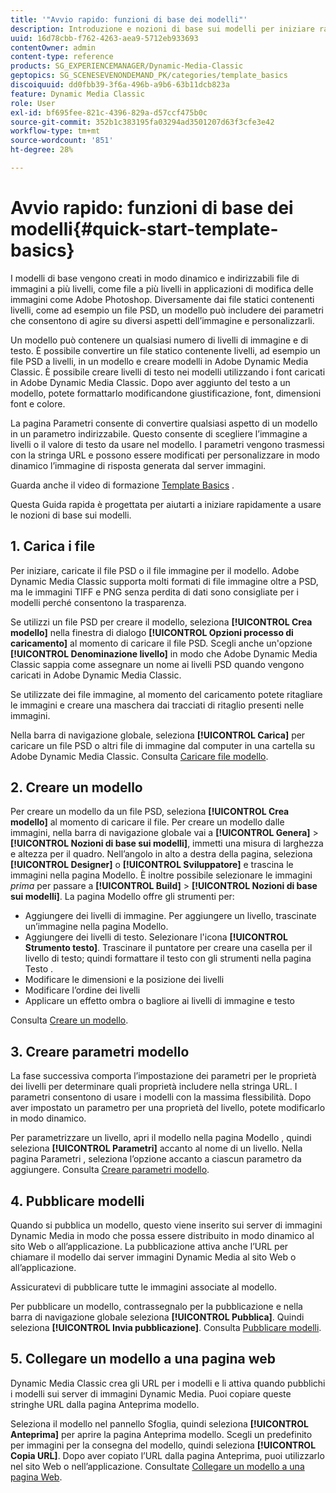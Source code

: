 ```yaml
---
title: '"Avvio rapido: funzioni di base dei modelli"'
description: Introduzione e nozioni di base sui modelli per iniziare rapidamente a utilizzare Adobe Dynamic Media Classic.
uuid: 16d78cbb-f762-4263-aea9-5712eb933693
contentOwner: admin
content-type: reference
products: SG_EXPERIENCEMANAGER/Dynamic-Media-Classic
geptopics: SG_SCENESEVENONDEMAND_PK/categories/template_basics
discoiquuid: dd0fbb39-3f6a-496b-a9b6-63b11dcb823a
feature: Dynamic Media Classic
role: User
exl-id: bf695fee-821c-4396-829a-d57ccf475b0c
source-git-commit: 352b1c383195fa03294ad3501207d63f3cfe3e42
workflow-type: tm+mt
source-wordcount: '851'
ht-degree: 28%

---
```


# Avvio rapido: funzioni di base dei modelli{#quick-start-template-basics}

I modelli di base vengono creati in modo dinamico e indirizzabili file di immagini a più livelli, come file a più livelli in applicazioni di modifica delle immagini come Adobe Photoshop. Diversamente dai file statici contenenti livelli, come ad esempio un file PSD, un modello può includere dei parametri che consentono di agire su diversi aspetti dell’immagine e personalizzarli.

Un modello può contenere un qualsiasi numero di livelli di immagine e di testo. È possibile convertire un file statico contenente livelli, ad esempio un file PSD a livelli, in un modello e creare modelli in Adobe Dynamic Media Classic. È possibile creare livelli di testo nei modelli utilizzando i font caricati in Adobe Dynamic Media Classic. Dopo aver aggiunto del testo a un modello, potete formattarlo modificandone giustificazione, font, dimensioni font e colore.

La pagina Parametri consente di convertire qualsiasi aspetto di un modello in un parametro indirizzabile. Questo consente di scegliere l’immagine a livelli o il valore di testo da usare nel modello. I parametri vengono trasmessi con la stringa URL e possono essere modificati per personalizzare in modo dinamico l’immagine di risposta generata dal server immagini.

Guarda anche il video di formazione [Template Basics](https://s7d5.scene7.com/s7viewers/html5/VideoViewer.html?videoserverurl=https://s7d5.scene7.com/is/content/&amp;emailurl=https://s7d5.scene7.com/s7/emailFriend&amp;serverUrl=https://s7d5.scene7.com/is/image/&amp;config=Scene7SharedAssets/Universal_HTML5_Video&amp;contenturl=https://s7d5.scene7.com/skins/&amp;asset=S7tutorials/553_Template%20Basics_converted%20renamed_Dynamic%20Banners-AVS) .

Questa Guida rapida è progettata per aiutarti a iniziare rapidamente a usare le nozioni di base sui modelli.

## 1. Carica i file

Per iniziare, caricate il file PSD o il file immagine per il modello. Adobe Dynamic Media Classic supporta molti formati di file immagine oltre a PSD, ma le immagini TIFF e PNG senza perdita di dati sono consigliate per i modelli perché consentono la trasparenza.

Se utilizzi un file PSD per creare il modello, seleziona **[!UICONTROL Crea modello]** nella finestra di dialogo **[!UICONTROL Opzioni processo di caricamento]** al momento di caricare il file PSD. Scegli anche un&#39;opzione **[!UICONTROL Denominazione livello]** in modo che Adobe Dynamic Media Classic sappia come assegnare un nome ai livelli PSD quando vengono caricati in Adobe Dynamic Media Classic.

Se utilizzate dei file immagine, al momento del caricamento potete ritagliare le immagini e creare una maschera dai tracciati di ritaglio presenti nelle immagini.

Nella barra di navigazione globale, seleziona **[!UICONTROL Carica]** per caricare un file PSD o altri file di immagine dal computer in una cartella su Adobe Dynamic Media Classic. Consulta [Caricare file modello](uploading-template-files.md#uploading_template_files).

## 2. Creare un modello

Per creare un modello da un file PSD, seleziona **[!UICONTROL Crea modello]** al momento di caricare il file. Per creare un modello dalle immagini, nella barra di navigazione globale vai a **[!UICONTROL Genera]** > **[!UICONTROL Nozioni di base sui modelli]**, immetti una misura di larghezza e altezza per il quadro. Nell’angolo in alto a destra della pagina, seleziona **[!UICONTROL Designer]** o **[!UICONTROL Sviluppatore]** e trascina le immagini nella pagina Modello. È inoltre possibile selezionare le immagini *prima* per passare a **[!UICONTROL Build]** > **[!UICONTROL Nozioni di base sui modelli]**. La pagina Modello offre gli strumenti per:

* Aggiungere dei livelli di immagine. Per aggiungere un livello, trascinate un’immagine nella pagina Modello.
* Aggiungere dei livelli di testo. Selezionare l&#39;icona **[!UICONTROL Strumento testo]**. Trascinare il puntatore per creare una casella per il livello di testo; quindi formattare il testo con gli strumenti nella pagina Testo .
* Modificare le dimensioni e la posizione dei livelli
* Modificare l’ordine dei livelli
* Applicare un effetto ombra o bagliore ai livelli di immagine e testo

Consulta [Creare un modello](creating-template.md#creating_a_template).

## 3. Creare parametri modello

La fase successiva comporta l’impostazione dei parametri per le proprietà dei livelli per determinare quali proprietà includere nella stringa URL. I parametri consentono di usare i modelli con la massima flessibilità. Dopo aver impostato un parametro per una proprietà del livello, potete modificarlo in modo dinamico.

Per parametrizzare un livello, apri il modello nella pagina Modello , quindi seleziona **[!UICONTROL Parametri]** accanto al nome di un livello. Nella pagina Parametri , seleziona l’opzione accanto a ciascun parametro da aggiungere. Consulta [Creare parametri modello](creating-template-parameters.md#creating_template_parameters).

## 4. Pubblicare modelli

Quando si pubblica un modello, questo viene inserito sui server di immagini Dynamic Media in modo che possa essere distribuito in modo dinamico al sito Web o all’applicazione. La pubblicazione attiva anche l’URL per chiamare il modello dai server immagini Dynamic Media al sito Web o all’applicazione.

Assicuratevi di pubblicare tutte le immagini associate al modello.

Per pubblicare un modello, contrassegnalo per la pubblicazione e nella barra di navigazione globale seleziona **[!UICONTROL Pubblica]**. Quindi seleziona **[!UICONTROL Invia pubblicazione]**. Consulta [Pubblicare modelli](publishing-templates.md#publishing_templates).

## 5. Collegare un modello a una pagina web

Dynamic Media Classic crea gli URL per i modelli e li attiva quando pubblichi i modelli sui server di immagini Dynamic Media. Puoi copiare queste stringhe URL dalla pagina Anteprima modello.

Seleziona il modello nel pannello Sfoglia, quindi seleziona **[!UICONTROL Anteprima]** per aprire la pagina Anteprima modello. Scegli un predefinito per immagini per la consegna del modello, quindi seleziona **[!UICONTROL Copia URL]**. Dopo aver copiato l’URL dalla pagina Anteprima, puoi utilizzarlo nel sito Web o nell’applicazione. Consultate [Collegare un modello a una pagina Web](linking-template-web-page.md#linking_a_template_to_a_web_page).

